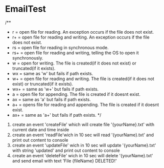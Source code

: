 # EmailTest

/**
 * r = open file for reading. An exception occurs if the file does not exist.
 * r+ = open file for reading and writing. An exception occurs if the file does not exist.
 * rs = open file for reading in synchronous mode.
 * rs+ = open file for reading and writing, telling the OS to open it synchronously.
 * w = open for writing. The file is created(if it does not exist) or truncated(if it exists).
 * wx = same as 'w' but fails if path exists.
 * w+ = open file for reading and writing. The file is created(if it does not exist) or truncated(if it exists).
 * wx+ = same as 'w+' but fails if path exists.
 * a = open file for appending. The file is created if it doesnt exist.
 * ax = same as 'a' but fails if path exists.
 * a+ = opens file for reading and appending. The file is created if it doesnt exist.
 * ax+ = same as 'a+' but fails if path exists.
 */

 
1. create an event 'createFile' which will create file '{yourName}.txt' with current date and time inside
2. create an event 'readFile'wich in 10 sec will read '{yourName}.txt' and print out content to console
3. create an event 'updateFile' wich in 10 sec will update '{yourName}.txt' with string 'updated' and print out content to console
4. create an event 'deleteFile' wich in 10 sec will delete '{yourName}.txt' and send email with text 'File {fileName} DELETED!'
